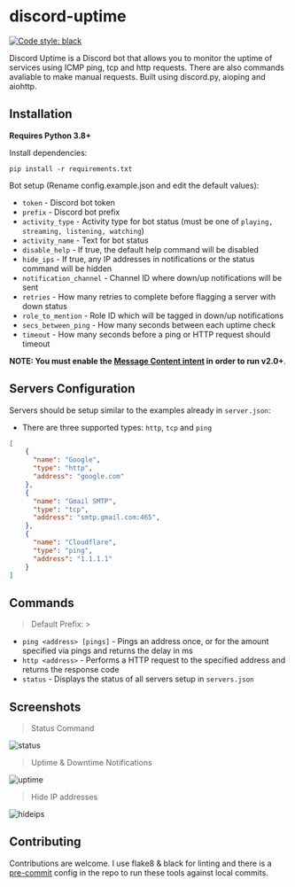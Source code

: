 # discord-uptime
[![Code style: black](https://img.shields.io/badge/code%20style-black-000000.svg)](https://github.com/psf/black)

Discord Uptime is a Discord bot that allows you to monitor the uptime of services using ICMP ping, tcp and http requests.
There are also commands avaliable to make manual requests. Built using discord.py, aioping and aiohttp.

## Installation
**Requires Python 3.8+**

Install dependencies:

`pip install -r requirements.txt`

Bot setup (Rename config.example.json and edit the default values):
* `token` - Discord bot token
* `prefix` - Discord bot prefix
* `activity_type` - Activity type for bot status (must be one of `playing, streaming, listening, watching`)
* `activity_name` - Text for bot status
* `disable_help` - If true, the default help command will be disabled
* `hide_ips` - If true, any IP addresses in notifications or the status command will be hidden
* `notification_channel` - Channel ID where down/up notifications will be sent
* `retries` - How many retries to complete before flagging a server with down status
* `role_to_mention` - Role ID which will be tagged in down/up notifications
* `secs_between_ping` - How many seconds between each uptime check
* `timeout` - How many seconds before a ping or HTTP request should timeout

**NOTE: You must enable the [Message Content intent](https://support-dev.discord.com/hc/en-us/articles/4404772028055) in order to run v2.0+**.

## Servers Configuration
Servers should be setup similar to the examples already in `server.json`:
* There are three supported types: `http`, `tcp` and `ping`
```json
[
    {
      "name": "Google",
      "type": "http",
      "address": "google.com"
    },
    {
      "name": "Gmail SMTP",
      "type": "tcp",
      "address": "smtp.gmail.com:465",
    },
    {
      "name": "Cloudflare",
      "type": "ping",
      "address": "1.1.1.1"
    }
]
```

## Commands
> Default Prefix: >

* `ping <address> [pings]` - Pings an address once, or for the amount specified via pings and returns the delay in ms
* `http <address>` - Performs a HTTP request to the specified address and returns the response code
* `status` - Displays the status of all servers setup in `servers.json`

## Screenshots
> Status Command

![status](https://i.gyazo.com/6d5e0c4fbdb5ff52619d86eef827e369.png)

> Uptime & Downtime Notifications

![uptime](https://i.gyazo.com/803aebfcb3833ac8de7bd38e18378a29.png)

> Hide IP addresses

![hideips](https://i.gyazo.com/8596a75d33aa85716ba86f7e01621bb1.png)

## Contributing

Contributions are welcome. I use flake8 & black for linting and there is a [pre-commit](https://pre-commit.com/) config in the repo to run these tools against local commits.
